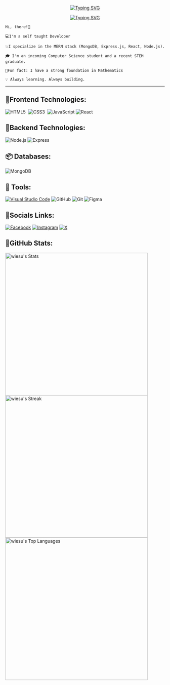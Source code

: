 <p align="center">
  <a href="https://git.io/typing-svg"><img src="https://readme-typing-svg.demolab.com?font=Fira+Code&size=35&duration=3000&pause=200&color=007BFFFF&center=true&repeat=false&random=false&width=435&lines=Ralph+Lawrence" alt="Typing SVG" /></a>
</p>

<p align="center">
  <a href="https://git.io/typing-svg"><img src="https://readme-typing-svg.demolab.com?font=Fira+Code&size=27&duration=3000&pause=1500&color=007BFFFF&random=false&width=435&lines=Aspiring+Software+Engineer+" alt="Typing SVG" /></a>
</p>

```
Hi, there!👋

💻I'm a self taught Developer

💥I specialize in the MERN stack (MongoDB, Express.js, React, Node.js).

🎓 I'm an incoming Computer Science student and a recent STEM graduate.

🤗Fun fact: I have a strong foundation in Mathematics

💡 Always learning. Always building.
```
---

## 🎨Frontend Technologies:

![HTML5](https://img.shields.io/badge/html5-%23E34F26.svg?style=for-the-badge&logo=html5&logoColor=white)&nbsp;
![CSS3](https://img.shields.io/badge/css3-%231572B6.svg?style=for-the-badge&logo=css3&logoColor=white)&nbsp;
![JavaScript](https://img.shields.io/badge/javascript-%23F7DF1E.svg?style=for-the-badge&logo=javascript&logoColor=%23000000)
![React](https://img.shields.io/badge/react-%2320232a.svg?style=for-the-badge&logo=react&logoColor=2361DAFB)

## 🚀Backend Technologies:

![Node.js](https://img.shields.io/badge/node.js-43853d.svg?style=for-the-badge&logo=node.js&logoColor=white)
![Express](https://img.shields.io/badge/express-black?style=for-the-badge&logo=express&logoColor=white)

## 📦 Databases:

![MongoDB](https://img.shields.io/badge/mongodb-47A248?style=for-the-badge&logo=mongodb&logoColor=white)

## 🧰 Tools:

[![Visual Studio Code](https://img.shields.io/badge/Visual%20Studio%20Code-007ACC?style=for-the-badge&logo=visual-studio-code&logoColor=white)](https://code.visualstudio.com/)
![GitHub](https://img.shields.io/badge/github-181717?style=for-the-badge&logo=github&logoColor=white)
![Git](https://img.shields.io/badge/git-F05032?style=for-the-badge&logo=git&logoColor=white)
![Figma](https://img.shields.io/badge/figma-F24E1E?style=for-the-badge&logo=figma&logoColor=white)

## 👥Socials Links:

[![Facebook](https://img.shields.io/badge/Facebook-1877F2?style=for-the-badge&logo=facebook&logoColor=white)](https://www.facebook.com/wiesu.45_)
[![Instagram](https://img.shields.io/badge/Instagram-E4405F?style=for-the-badge&logo=instagram&logoColor=white)](https://www.instagram.com/wiesu_/)
[![X](https://img.shields.io/badge/X-000000?style=for-the-badge&logo=x&logoColor=white)](https://x.com/wiesu_)


## 📶GitHub Stats:


<p align="left">  
<img width="450" src="https://github-readme-stats.vercel.app/api?username=wiesu&theme=react&show_icons=true&hide_border=true&count_private=true" alt="wiesu's Stats" />
<br/>
<img width="450" src="https://github-readme-streak-stats.herokuapp.com/?user=wiesu&theme=react&hide_border=true" alt="wiesu's Streak" />
<br/>
<img width="450" src="https://github-readme-stats.vercel.app/api/top-langs/?username=wiesu&theme=react&show_icons=true&hide_border=true&layout=compact" alt="wiesu's Top Languages" />
</p>

